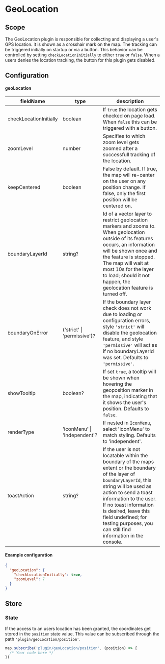 # GeoLocation

## Scope

The GeoLocation plugin is responsible for collecting and displaying a user's GPS location. It is shown as a crosshair mark on the map.
The tracking can be triggered initially on startup or via a button. This behavior can be controlled by setting `checkLocationInitially` to
either `true` or `false`. When a users denies the location tracking, the button for this plugin gets disabled.

## Configuration

#### geoLocation

| fieldName              | type    | description                                                                                                                                                                                                                                                                                         |
| ---------------------- | ------- | --------------------------------------------------------------------------------------------------------------------------------------------------------------------------------------------------------------------------------------------------------------------------------------------------- |
| checkLocationInitially | boolean | If `true` the location gets checked on page load. When `false` this can be triggered with a button.                                                                                                                                                                                                 |
| zoomLevel              | number  | Specifies to which zoom level gets zoomed after a successfull tracking of the location.                                                                                                                                                                                                             |
| keepCentered           | boolean | False by default. If true, the map will re-center on the user on any position change. If false, only the first position will be centered on.                                                                                                                                                        |
| boundaryLayerId        | string? | Id of a vector layer to restrict geolocation markers and zooms to. When geolocation outside of its features occurs, an information will be shown once and the feature is stopped. The map will wait at most 10s for the layer to load; should it not happen, the geolocation feature is turned off. |
| boundaryOnError | ('strict' \| 'permissive')? | If the boundary layer check does not work due to loading or configuration errors, style `'strict'` will disable the geolocation feature, and style `'permissive'` will act as if no boundaryLayerId was set. Defaults to `'permissive'`. |
| showTooltip | boolean? | If set `true`, a tooltip will be shown when hovering the geoposition marker in the map, indicating that it shows the user's position. Defaults to `false`. |
| renderType | 'iconMenu' \| 'independent'? | If nested in `IconMenu`, select 'iconMenu' to match styling. Defaults to 'independent'. |
| toastAction | string? | If the user is not locatable within the boundary of the maps extent or the boundary of the layer of `boundaryLayerId`, this string will be used as action to send a toast information to the user. If no toast information is desired, leave this field undefined; for testing purposes, you can still find information in the console.    |

#### Example configuration

```json
{
  "geoLocation": {
    "checkLocationInitially": true,
    "zoomLevel": 7
  }
}
```

## Store

### State

If the access to an users location has been granted, the coordinates get stored in the `position` state value. This value can be subscribed through the path `'plugin/geoLocation/position'`.

```js
map.subscribe('plugin/geoLocation/position', (position) => {
  /* Your code here */
})
```
